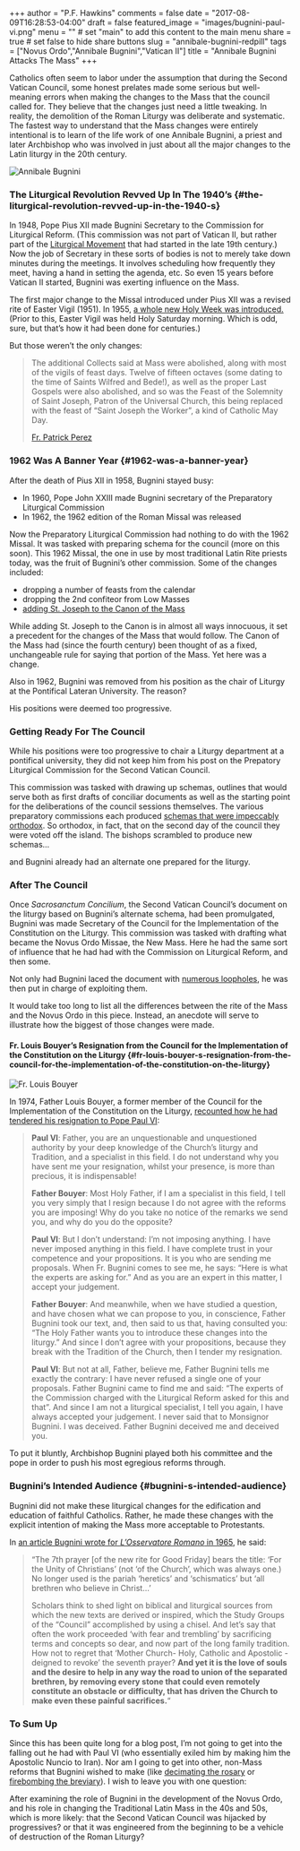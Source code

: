 +++
author = "P.F. Hawkins"
comments = false
date = "2017-08-09T16:28:53-04:00"
draft = false
featured_image = "images/bugnini-paul-vi.png"
menu = ""		# set "main" to add this content to the main menu
share = true	# set false to hide share buttons
slug = "annibale-bugnini-redpill"
tags = ["Novus Ordo","Annibale Bugnini","Vatican II"]
title = "Annibale Bugnini Attacks The Mass"
+++

Catholics often seem to labor under the assumption that during the
Second Vatican Council, some honest prelates made some serious but
well-meaning errors when making the changes to the Mass that the council
called for. They believe that the changes just need a little tweaking.
In reality, the demolition of the Roman Liturgy was deliberate and
systematic. The fastest way to understand that the Mass changes were
entirely intentional is to learn of the life work of one Annibale
Bugnini, a priest and later Archbishop who was involved in just about
all the major changes to the Latin liturgy in the 20th century.

![Annibale
Bugnini](https://theoldevangelization.com/images/bugnini-headshot.png)

### The Liturgical Revolution Revved Up In The 1940’s {#the-liturgical-revolution-revved-up-in-the-1940-s}

In 1948, Pope Pius XII made Bugnini Secretary to the Commission for
Liturgical Reform. (This commission was not part of Vatican II, but
rather part of the [Liturgical
Movement](https://en.wikipedia.org/wiki/Liturgical_Movement) that had
started in the late 19th century.) Now the job of Secretary in these
sorts of bodies is not to merely take down minutes during the meetings.
It involves scheduling how frequently they meet, having a hand in
setting the agenda, etc. So even 15 years before Vatican II started,
Bugnini was exerting influence on the Mass.

The first major change to the Missal introduced under Pius XII was a
revised rite of Easter Vigil (1951). In 1955, [a whole new Holy Week was
introduced.](https://www.lmschairman.org/2013/04/position-paper-on-holy-week-part-ii.html)
(Prior to this, Easter Vigil was held Holy Saturday morning. Which is
odd, sure, but that’s how it had been done for centuries.)

But those weren’t the only changes:

> The additional Collects said at Mass were abolished, along with most
> of the vigils of feast days. Twelve of fifteen octaves (some dating to
> the time of Saints Wilfred and Bede!), as well as the proper Last
> Gospels were also abolished, and so was the Feast of the Solemnity of
> Saint Joseph, Patron of the Universal Church, this being replaced with
> the feast of “Saint Joseph the Worker”, a kind of Catholic May Day.
>
> [Fr. Patrick
> Perez](https://www.traditioninaction.org/HotTopics/f014ht_MissalCrisis_Perez.htm)

### 1962 Was A Banner Year {#1962-was-a-banner-year}

After the death of Pius XII in 1958, Bugnini stayed busy:

-   In 1960, Pope John XXIII made Bugnini secretary of the Preparatory
    Liturgical Commission
-   In 1962, the 1962 edition of the Roman Missal was released

Now the Preparatory Liturgical Commission had nothing to do with the
1962 Missal. It was tasked with preparing schema for the council (more
on this soon). This 1962 Missal, the one in use by most traditional
Latin Rite priests today, was the fruit of Bugnini’s other commission.
Some of the changes included:

-   dropping a number of feasts from the calendar
-   dropping the 2nd confiteor from Low Masses
-   [adding St. Joseph to the Canon of the Mass](https://rorate-caeli.blogspot.com/2012/11/1962-missal-at-50-saint-joseph-is-added.html)

While adding St. Joseph to the Canon is in almost all ways innocuous, it
set a precedent for the changes of the Mass that would follow. The Canon
of the Mass had (since the fourth century) been thought of as a fixed,
unchangeable rule for saying that portion of the Mass. Yet here was a
change.

Also in 1962, Bugnini was removed from his position as the chair of
Liturgy at the Pontifical Lateran University. The reason?

His positions were deemed too progressive.

### Getting Ready For The Council

While his positions were too progressive to chair a Liturgy department
at a pontifical university, they did not keep him from his post on the
Prepatory Liturgical Commission for the Second Vatican Council.

This commission was tasked with drawing up schemas, outlines that would
serve both as first drafts of conciliar documents as well as the
starting point for the deliberations of the council sessions themselves.
The various preparatory commissions each produced [schemas that were
impeccably orthodox](https://www.unamsanctamcatholicam.com/history/79-history/421-original-vatican-ii-schemas.html).
So orthodox, in fact, that on the second day of the council they were
voted off the island. The bishops scrambled to produce new schemas…

and Bugnini already had an alternate one prepared for the liturgy.

### After The Council

Once *Sacrosanctum Concilium*, the Second Vatican Council’s document on
the liturgy based on Bugnini’s alternate schema, had been promulgated,
Bugnini was made Secretary of the Council for the Implementation of the
Constitution on the Liturgy. This commission was tasked with drafting
what became the Novus Ordo Missae, the New Mass. Here he had the same
sort of influence that he had had with the Commission on Liturgical
Reform, and then some.

Not only had Bugnini laced the document with [numerous
loopholes](https://www.freerepublic.com/focus/f-religion/970035/posts),
he was then put in charge of exploiting them.

It would take too long to list all the differences between the rite of
the Mass and the Novus Ordo in this piece. Instead, an anecdote will
serve to illustrate how the biggest of those changes were made.

#### Fr. Louis Bouyer’s Resignation from the Council for the Implementation of the Constitution on the Liturgy {#fr-louis-bouyer-s-resignation-from-the-council-for-the-implementation-of-the-constitution-on-the-liturgy}

![Fr. Louis
Bouyer](https://theoldevangelization.com/images/fr_louis_bouyer1000.jpg)

In 1974, Father Louis Bouyer, a former member of the Council for the
Implementation of the Constitution on the Liturgy, [recounted how he had
tendered his resignation to Pope Paul
VI](https://rugwig.blogspot.com/2013/12/louis-bouyers-resignation-from-paul-vis.html):

> **Paul VI**: Father, you are an unquestionable and unquestioned
> authority by your deep knowledge of the Church’s liturgy and
> Tradition, and a specialist in this field. I do not understand why you
> have sent me your resignation, whilst your presence, is more than
> precious, it is indispensable!
>
> **Father Bouyer**: Most Holy Father, if I am a specialist in this
> field, I tell you very simply that I resign because I do not agree
> with the reforms you are imposing! Why do you take no notice of the
> remarks we send you, and why do you do the opposite?
>
> **Paul VI**: But I don’t understand: I’m not imposing anything. I have
> never imposed anything in this field. I have complete trust in your
> competence and your propositions. It is you who are sending me
> proposals. When Fr. Bugnini comes to see me, he says: “Here is what
> the experts are asking for.” And as you are an expert in this matter,
> I accept your judgement.
>
> **Father Bouyer**: And meanwhile, when we have studied a question, and
> have chosen what we can propose to you, in conscience, Father Bugnini
> took our text, and, then said to us that, having consulted you: “The
> Holy Father wants you to introduce these changes into the liturgy.”
> And since I don’t agree with your propositions, because they break
> with the Tradition of the Church, then I tender my resignation.
>
> **Paul VI**: But not at all, Father, believe me, Father Bugnini tells
> me exactly the contrary: I have never refused a single one of your
> proposals. Father Bugnini came to find me and said: “The experts of
> the Commission charged with the Liturgical Reform asked for this and
> that”. And since I am not a liturgical specialist, I tell you again, I
> have always accepted your judgement. I never said that to Monsignor
> Bugnini. I was deceived. Father Bugnini deceived me and deceived you.

To put it bluntly, Archbishop Bugnini played both his committee and the
pope in order to push his most egregious reforms through.

### Bugnini’s Intended Audience {#bugnini-s-intended-audience}

Bugnini did not make these liturgical changes for the edification and
education of faithful Catholics. Rather, he made these changes with the
explicit intention of making the Mass more acceptable to Protestants.

In [an article Bugnini wrote for *L’Osservatore Romano* in
1965](https://queenofmartyrspress.blogspot.com/2011/12/for-record-and-from-source-what-bugnini.html),
he said:

> “The 7th prayer [of the new rite for Good Friday] bears the title:
> ‘For the Unity of Christians’ (not ‘of the Church’, which was always
> one.) No longer used is the pariah ‘heretics’ and ‘schismatics’ but
> ‘all brethren who believe in Christ…’
>
> Scholars think to shed light on biblical and liturgical sources from
> which the new texts are derived or inspired, which the Study Groups of
> the “Council” accomplished by using a chisel. And let’s say that often
> the work proceeded ‘with fear and trembling’ by sacrificing terms and
> concepts so dear, and now part of the long family tradition. How not
> to regret that ‘Mother Church- Holy, Catholic and Apostolic - deigned
> to revoke’ the seventh prayer? **And yet it is the love of souls and
> the desire to help in any way the road to union of the separated
> brethren, by removing every stone that could even remotely constitute
> an obstacle or difficulty, that has driven the Church to make even
> these painful sacrifices.**“

### To Sum Up

Since this has been quite long for a blog post, I’m not going to get
into the falling out he had with Paul VI (who essentially exiled him by
making him the Apostolic Nuncio to Iran). Nor am I going to get into
other, non-Mass reforms that Bugnini wished to make (like [decimating
the
rosary](https://veneremurcernui.wordpress.com/2013/03/25/anibale-bugnini-prime-architect-of-the-novus-ordo-also-wanted-to-wreck-the-rosary/)
or [firebombing the
breviary](https://athanasiuscm.org/2014/06/07/thoughts-on-the-divine-office/)).
I wish to leave you with one question:

After examining the role of Bugnini in the development of the Novus
Ordo, and his role in changing the Traditional Latin Mass in the 40s and
50s, which is more likely: that the Second Vatican Council was hijacked
by progressives? or that it was engineered from the beginning to be a
vehicle of destruction of the Roman Liturgy?

